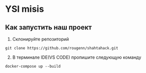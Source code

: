 # YSl misis 
## Как запустить наш проект 
1. Склонируйте репозиторий 
```
git clone https://github.com/rougenn/shahtahack.git
```
2. В терминале IDE(VS CODE) пропишите следующую команду 
```
docker-compose up --build
```
